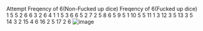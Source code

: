 Attempt	Freqency of 6(Non-Fucked up dice)	Freqency of 6(Fucked up dice)
1	5	5
2	6	6
3	2	6
4	1	1
5	3	6
6	5	2
7	2	5
8	6	5
9	5	1
10	5	5
11	1	3
12	3	5
13	3	5
14	3	2
15	4	6
16	2	5
17	2	6
![image](https://github.com/user-attachments/assets/7bbf7836-2bd5-4f4c-9077-f196963c1d66)
